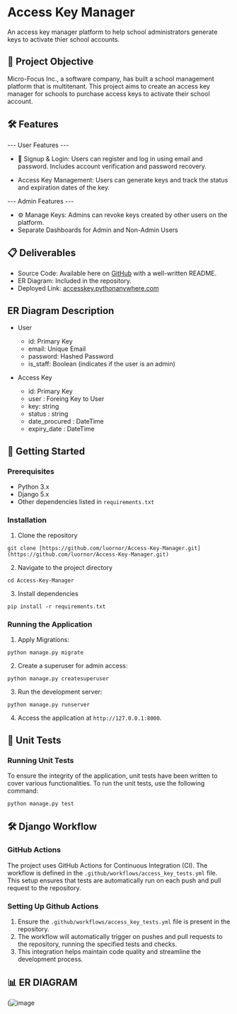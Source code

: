 # Access Key Manager
  An access key manager platform to help school administrators generate keys to activate thier school accounts.
## 🎯 Project Objective
Micro-Focus Inc., a software company, has built a school management platform that is multitenant. This project aims to create an access key manager for schools to purchase access keys to activate their school account.

## 🛠 Features
--- User Features ---
  - 🔑 Signup & Login: Users can register and log in using email and password. Includes account verification and password recovery.

  - Access Key Management: Users can generate keys and track the status and expiration dates of the key.

--- Admin Features ---
  - ⚙️ Manage Keys: Admins can revoke keys created by other users on the platform.
  - Separate Dashboards for Admin and Non-Admin Users

## 📋 Deliverables
- Source Code: Available  here on [GitHub](https://github.com/luornor/Access-Key-Manager) with a well-written README.
- ER Diagram: Included in the repository.
- Deployed Link: [accesskey.pythonanywhere.com](https://luornor.pythonanywhere.com/)

## ER Diagram Description
  - User

    - id: Primary Key
    - email: Unique Email
    - password: Hashed Password
    - is_staff: Boolean (indicates if the user is an admin)

  - Access Key
    - id: Primary Key
    - user : Foreing Key to User
    - key: string
    - status : string
    - date_procured : DateTime
    - expiry_date : DateTime

  
## 🚀 Getting Started
### Prerequisites
- Python 3.x
- Django 5.x
- Other dependencies listed in `requirements.txt`

### Installation
1. Clone the repository
```
git clone [https://github.com/luornor/Access-Key-Manager.git](https://github.com/luornor/Access-Key-Manager.git)
```
2. Navigate to the project directory
```
cd Access-Key-Manager
```
3. Install dependencies
```
pip install -r requirements.txt
```

### Running the Application
1. Apply Migrations:
```
python manage.py migrate
```
2. Create a superuser for admin access:
```
python manage.py createsuperuser
```
3. Run the development server:
```
python manage.py runserver
```
4. Access the application at `http://127.0.0.1:8000`.

## 🧪 Unit Tests
### Running Unit Tests
To ensure the integrity of the application, unit tests have been written to cover various functionalities. To run the unit tests, use the following command:
```
python manage.py test
```

## 🛠️ Django Workflow
### GitHub Actions
The project uses GitHub Actions for Continuous Integration (CI). The workflow is defined in the `.github/workflows/access_key_tests.yml` file. This setup ensures that tests are automatically run on each push and pull request to the repository.

### Setting Up Github Actions
1. Ensure the `.github/workflows/access_key_tests.yml` file is present in the repository.
2. The workflow will automatically trigger on pushes and pull requests to the repository, running the specified tests and checks.
3. This integration helps maintain code quality and streamline the development process.


## 📊 ER DIAGRAM
(![image](https://github.com/luornor/Access-Key-Manager/assets/87794745/3e1e8387-dbe9-4b55-bd95-4b00550c95ed)
